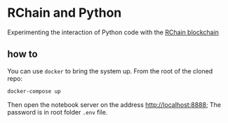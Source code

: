 
# RChain and Python

Experimenting the interaction of Python code with the [RChain blockchain](https://www.rchain.coop/)


## how to

You can use `docker` to bring the system up. From the root of the cloned repo:

```bash
docker-compose up
```

Then open the notebook server on the address [http://localhost:8888](http://localhost:8888]); 
The password is in root folder `.env` file. 

